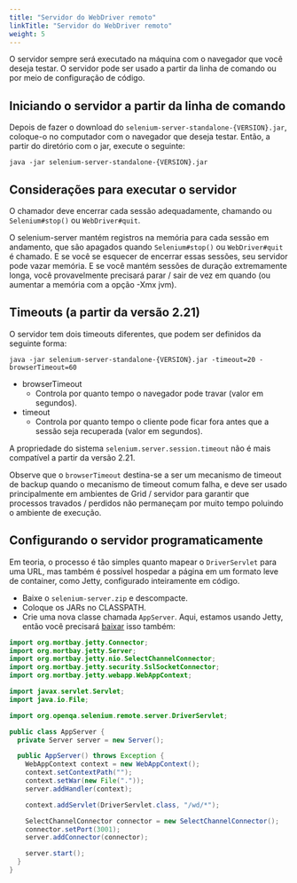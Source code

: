 ```yaml
---
title: "Servidor do WebDriver remoto"
linkTitle: "Servidor do WebDriver remoto"
weight: 5
---
```


O servidor sempre será executado na máquina com o navegador que você deseja
testar. O servidor pode ser usado a partir da linha de comando ou por meio de configuração de código.


## Iniciando o servidor a partir da linha de comando

Depois de fazer o download do `selenium-server-standalone-{VERSION}.jar`,
coloque-o no computador com o navegador que deseja testar. Então, a partir
do diretório com o jar, execute o seguinte:

```shell
java -jar selenium-server-standalone-{VERSION}.jar
```

## Considerações para executar o servidor

O chamador deve encerrar cada sessão adequadamente, chamando
ou `Selenium#stop()` ou `WebDriver#quit`.

O selenium-server mantém registros na memória para cada sessão em andamento,
que são apagados quando `Selenium#stop()` ou `WebDriver#quit` é chamado. E se
você se esquecer de encerrar essas sessões, seu servidor pode vazar memória. E se
você mantém sessões de duração extremamente longa, você provavelmente precisará
parar / sair de vez em quando (ou aumentar a memória com a opção -Xmx jvm).


## Timeouts (a partir da versão 2.21)

O servidor tem dois timeouts diferentes, que podem ser definidos da seguinte forma:

```shell
java -jar selenium-server-standalone-{VERSION}.jar -timeout=20 -browserTimeout=60
```

* browserTimeout
   * Controla por quanto tempo o navegador pode travar (valor em segundos).
* timeout
   * Controla por quanto tempo o cliente pode ficar fora
   antes que a sessão seja recuperada (valor em segundos).

A propriedade do sistema `selenium.server.session.timeout`
não é mais compatível a partir da versão 2.21.

Observe que o `browserTimeout`
destina-se a ser um mecanismo de timeout de backup
quando o mecanismo de timeout comum falha,
e deve ser usado principalmente em ambientes de Grid / servidor
para garantir que processos travados / perdidos não permaneçam por muito tempo
poluindo o ambiente de execução.


## Configurando o servidor programaticamente

Em teoria, o processo é tão simples quanto mapear o `DriverServlet` para
uma URL, mas também é possível hospedar a página em um formato leve de
container, como Jetty, configurado inteiramente em código.

* Baixe o `selenium-server.zip` e descompacte.
* Coloque os JARs no CLASSPATH.
* Crie uma nova classe chamada `AppServer`.
Aqui, estamos usando Jetty, então você precisará [baixar](//www.eclipse.org/jetty/download.html)
isso também:

```java
import org.mortbay.jetty.Connector;
import org.mortbay.jetty.Server;
import org.mortbay.jetty.nio.SelectChannelConnector;
import org.mortbay.jetty.security.SslSocketConnector;
import org.mortbay.jetty.webapp.WebAppContext;

import javax.servlet.Servlet;
import java.io.File;

import org.openqa.selenium.remote.server.DriverServlet;

public class AppServer {
  private Server server = new Server();

  public AppServer() throws Exception {
    WebAppContext context = new WebAppContext();
    context.setContextPath("");
    context.setWar(new File("."));
    server.addHandler(context);

    context.addServlet(DriverServlet.class, "/wd/*");

    SelectChannelConnector connector = new SelectChannelConnector();
    connector.setPort(3001);
    server.addConnector(connector);

    server.start();
  }
}
```

